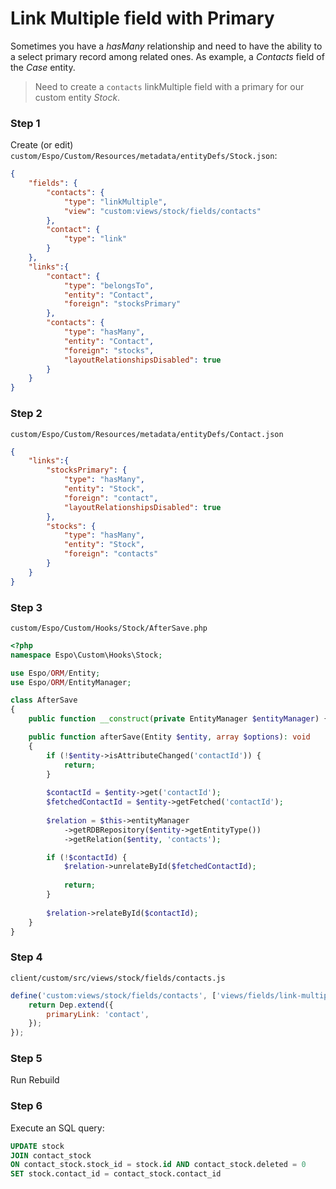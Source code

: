 # Link Multiple field with Primary

Sometimes you have a *hasMany* relationship and need to have the ability to a select primary record among related ones. As example, a *Contacts* field of the *Case* entity.

>Need to create a `contacts` linkMultiple field with a primary for our custom entity *Stock*. 
>

### Step 1

Create (or edit) `custom/Espo/Custom/Resources/metadata/entityDefs/Stock.json`:

```json
{
    "fields": {
        "contacts": {
            "type": "linkMultiple",
            "view": "custom:views/stock/fields/contacts"
        },
        "contact": {
            "type": "link"
        }
    },
    "links":{
        "contact": {
            "type": "belongsTo",
            "entity": "Contact",
            "foreign": "stocksPrimary"
        },
        "contacts": {
            "type": "hasMany",
            "entity": "Contact",
            "foreign": "stocks",
            "layoutRelationshipsDisabled": true
        }
    }
}
```

### Step 2

`custom/Espo/Custom/Resources/metadata/entityDefs/Contact.json`

```json
{
    "links":{
        "stocksPrimary": {
            "type": "hasMany",
            "entity": "Stock",
            "foreign": "contact",
            "layoutRelationshipsDisabled": true
        },
        "stocks": {
            "type": "hasMany",
            "entity": "Stock",
            "foreign": "contacts"
        }
    }
}
```

### Step 3
`custom/Espo/Custom/Hooks/Stock/AfterSave.php`

```php
<?php
namespace Espo\Custom\Hooks\Stock;

use Espo/ORM/Entity;
use Espo/ORM/EntityManager;

class AfterSave
{
    public function __construct(private EntityManager $entityManager) {}

    public function afterSave(Entity $entity, array $options): void
    {            
        if (!$entity->isAttributeChanged('contactId')) {
            return;
        }
        
        $contactId = $entity->get('contactId');
        $fetchedContactId = $entity->getFetched('contactId');
        
        $relation = $this->entityManager
            ->getRDBRepository($entity->getEntityType())
            ->getRelation($entity, 'contacts');

        if (!$contactId) {
            $relation->unrelateById($fetchedContactId);
            
            return;
        }
        
        $relation->relateById($contactId);        
    }
}
```

### Step 4
`client/custom/src/views/stock/fields/contacts.js`

```js
define('custom:views/stock/fields/contacts', ['views/fields/link-multiple-with-primary'], function (Dep) {   
    return Dep.extend({
        primaryLink: 'contact',
    });
});
```

### Step 5
Run Rebuild

### Step 6

Execute an SQL query:

```sql
UPDATE stock
JOIN contact_stock
ON contact_stock.stock_id = stock.id AND contact_stock.deleted = 0
SET stock.contact_id = contact_stock.contact_id
```

